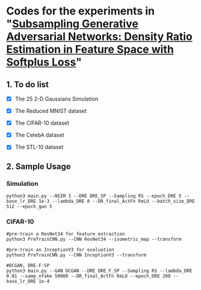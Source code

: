 # Codes for the experiments in "[Subsampling Generative Adversarial Networks: Density Ratio Estimation in Feature Space with Softplus Loss](https://arxiv.org/abs/1909.10670)"
## 1. To do list
- [x] The 25 2-D Gaussians Simulation
- [x] The Reduced MNIST dataset
- [x] The CIFAR-10 dataset
- [x] The CelebA dataset
- [x] The STL-10 dataset


## 2. Sample Usage
### Simulation
```
python3 main.py --NSIM 3 --DRE DRE_SP --Sampling RS --epoch_DRE 5 --base_lr_DRE 1e-3 --lambda_DRE 0 --DR_final_ActFn ReLU --batch_size_DRE 512 --epoch_gan 5
```

### CIFAR-10
```
#pre-train a ResNet34 for feature extraction
python3 PreTrainCNN.py --CNN ResNet34 --isometric_map --transform

#pre-train an InceptionV3 for evaluation
python3 PreTrainCNN.py --CNN InceptionV3 --transform

#DCGAN, DRE-F-SP
python3 main.py --GAN DCGAN --DRE DRE_F_SP --Sampling RS --lambda_DRE 0.01 --samp_nfake 50000 --DR_final_ActFn ReLU --epoch_DRE 200 --base_lr_DRE 1e-4
```
